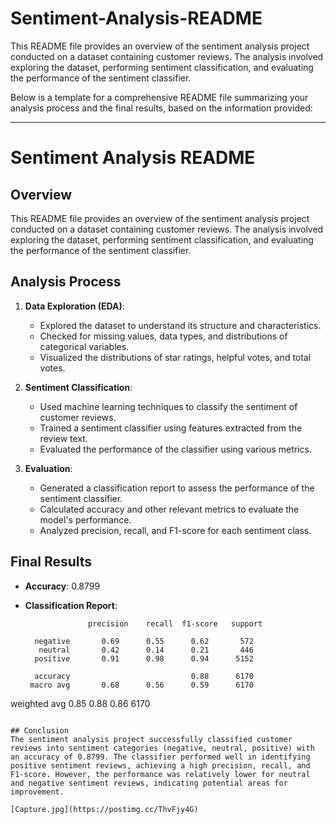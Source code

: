 # Sentiment-Analysis-README
This README file provides an overview of the sentiment analysis project conducted on a dataset containing customer reviews. The analysis involved exploring the dataset, performing sentiment classification, and evaluating the performance of the sentiment classifier.


Below is a template for a comprehensive README file summarizing your analysis process and the final results, based on the information provided:

---

# Sentiment Analysis README

## Overview
This README file provides an overview of the sentiment analysis project conducted on a dataset containing customer reviews. The analysis involved exploring the dataset, performing sentiment classification, and evaluating the performance of the sentiment classifier.

## Analysis Process
1. **Data Exploration (EDA)**:
   - Explored the dataset to understand its structure and characteristics.
   - Checked for missing values, data types, and distributions of categorical variables.
   - Visualized the distributions of star ratings, helpful votes, and total votes.
   
2. **Sentiment Classification**:
   - Used machine learning techniques to classify the sentiment of customer reviews.
   - Trained a sentiment classifier using features extracted from the review text.
   - Evaluated the performance of the classifier using various metrics.

3. **Evaluation**:
   - Generated a classification report to assess the performance of the sentiment classifier.
   - Calculated accuracy and other relevant metrics to evaluate the model's performance.
   - Analyzed precision, recall, and F1-score for each sentiment class.

## Final Results
- **Accuracy**: 0.8799
- **Classification Report**:
  
  ```
                precision    recall  f1-score   support

    negative       0.69      0.55      0.62       572
     neutral       0.42      0.14      0.21       446
    positive       0.91      0.98      0.94      5152

    accuracy                           0.88      6170
   macro avg       0.68      0.56      0.59      6170
weighted avg       0.85      0.88      0.86      6170
  ```

## Conclusion
The sentiment analysis project successfully classified customer reviews into sentiment categories (negative, neutral, positive) with an accuracy of 0.8799. The classifier performed well in identifying positive sentiment reviews, achieving a high precision, recall, and F1-score. However, the performance was relatively lower for neutral and negative sentiment reviews, indicating potential areas for improvement.

[Capture.jpg](https://postimg.cc/ThvFjy4G)
